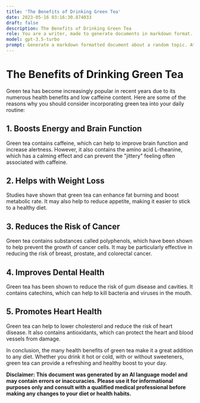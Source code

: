 ```yaml
---
title: 'The Benefits of Drinking Green Tea'
date: 2023-05-16 03:16:30.874033
draft: false
description: The Benefits of Drinking Green Tea
role: You are a writer, made to generate documents in markdown format. It is very important that all of the documents you generate are in valid markdown format.
model: gpt-3.5-turbo
prompt: Generate a markdown formatted document about a random topic. At the bottom, include a disclaimer explaining that the document was generated by you. The first line of the document should be the title. Make sure that the entire document is in proper markdown format, using a mix of various tags to make the document visually appealing.
---
```


# The Benefits of Drinking Green Tea

Green tea has become increasingly popular in recent years due to its numerous health benefits and low caffeine content. Here are some of the reasons why you should consider incorporating green tea into your daily routine:

## 1. Boosts Energy and Brain Function

Green tea contains caffeine, which can help to improve brain function and increase alertness. However, it also contains the amino acid L-theanine, which has a calming effect and can prevent the "jittery" feeling often associated with caffeine.

## 2. Helps with Weight Loss

Studies have shown that green tea can enhance fat burning and boost metabolic rate. It may also help to reduce appetite, making it easier to stick to a healthy diet.

## 3. Reduces the Risk of Cancer

Green tea contains substances called polyphenols, which have been shown to help prevent the growth of cancer cells. It may be particularly effective in reducing the risk of breast, prostate, and colorectal cancer.

## 4. Improves Dental Health

Green tea has been shown to reduce the risk of gum disease and cavities. It contains catechins, which can help to kill bacteria and viruses in the mouth.

## 5. Promotes Heart Health

Green tea can help to lower cholesterol and reduce the risk of heart disease. It also contains antioxidants, which can protect the heart and blood vessels from damage.

In conclusion, the many health benefits of green tea make it a great addition to any diet. Whether you drink it hot or cold, with or without sweeteners, green tea can provide a refreshing and healthy boost to your day.

**Disclaimer: This document was generated by an AI language model and may contain errors or inaccuracies. Please use it for informational purposes only and consult with a qualified medical professional before making any changes to your diet or health habits.**